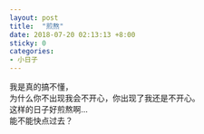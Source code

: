 ```yaml
---
layout: post
title:  "煎熬"
date: 2018-07-20 02:13:13 +8:00
sticky: 0
categories: 
- 小日子
---
```


我是真的搞不懂，  
为什么你不出现我会不开心，你出现了我还是不开心。  
这样的日子好煎熬啊...  
能不能快点过去？  
